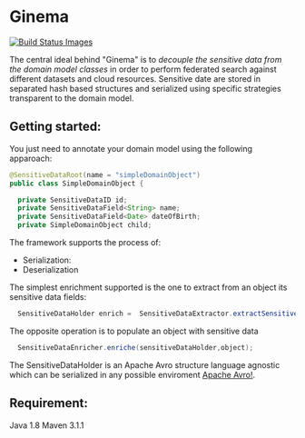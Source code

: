 # Ginema  
<a href="https://travis-ci.org/mccalv/ginema">
<img title="Build Status Images" src="https://travis-ci.org/mccalv/ginema.svg">
</a>

The central ideal behind "Ginema" is to *decouple the sensitive data from the domain model classes* in order to perform federated search against different datasets and cloud resources. 
Sensitive date are stored in separated hash based structures and serialized using specific strategies transparent to the domain model.
## Getting started:
You just need to annotate your domain model using the following apparoach:

```java
@SensitiveDataRoot(name = "simpleDomainObject")
public class SimpleDomainObject {

  private SensitiveDataID id;
  private SensitiveDataField<String> name;
  private SensitiveDataField<Date> dateOfBirth;
  private SimpleDomainObject child;
```
The framework supports the process of:
* Serialization: 
* Deserialization

The simplest enrichment supported is the one to extract from an object its sensitive data fields:
```java
  SensitiveDataHolder enrich =  SensitiveDataExtractor.extractSensitiveData(object);
```
The opposite operation is to populate an object with sensitive data

```java
  SensitiveDataEnricher.enriche(sensitiveDataHolder,object);
```

The SensitiveDataHolder is an Apache Avro structure language agnostic which can be serialized in any possible enviroment
[Apache Avro!](https://avro.apache.org/).



## Requirement:
Java 1.8 
Maven 3.1.1



 

